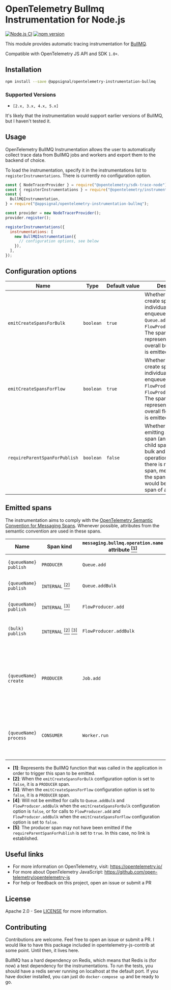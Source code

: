 # OpenTelemetry Bullmq Instrumentation for Node.js

[![Node.js CI](https://github.com/appsignal/opentelemetry-instrumentation-bullmq/actions/workflows/ci.yml/badge.svg?branch=main)](https://github.com/appsignal/opentelemetry-instrumentation-bullmq/actions/workflows/ci.yml)
[![npm version](https://badge.fury.io/js/@appsignal%2Fopentelemetry-instrumentation-bullmq.svg)](https://badge.fury.io/js/@appsignal%2Fopentelemetry-instrumentation-bullmq)

This module provides automatic tracing instrumentation for [BullMQ][bullmq-web-url].

Compatible with OpenTelemetry JS API and SDK `1.0+`.

## Installation

```bash
npm install --save @appsignal/opentelemetry-instrumentation-bullmq
```

### Supported Versions

- `[2.x, 3.x, 4.x, 5.x]`

It's likely that the instrumentation would support earlier versions of BullMQ, but I haven't tested it.

## Usage

OpenTelemetry BullMQ Instrumentation allows the user to automatically collect trace data from BullMQ jobs and workers and export them to the backend of choice.

To load the instrumentation, specify it in the instrumentations list to `registerInstrumentations`. There is currently no configuration option.

```javascript
const { NodeTracerProvider } = require("@opentelemetry/sdk-trace-node");
const { registerInstrumentations } = require("@opentelemetry/instrumentation");
const {
  BullMQInstrumentation,
} = require("@appsignal/opentelemetry-instrumentation-bullmq");

const provider = new NodeTracerProvider();
provider.register();

registerInstrumentations({
  instrumentations: [
    new BullMQInstrumentation({
      // configuration options, see below
    }),
  ],
});
```

## Configuration options

| Name                          | Type      | Default&nbsp;value | Description                                                                                                                                                                                                  |
| ----------------------------- | --------- | ------------------ | ------------------------------------------------------------------------------------------------------------------------------------------------------------------------------------------------------------ |
| `emitCreateSpansForBulk`      | `boolean` | `true`             | Whether to emit a create span for each individual job enqueued by `Queue.addBulk` or `FlowProducer.addBulk`. The span representing the overall bulk operation is emitted regardless.                         |
| `emitCreateSpansForFlow`      | `boolean` | `true`             | Whether to emit a create span for each individual job enqueued by `FlowProducer.add` or `FlowProducer.addBulk`. The span representing the overall flow operation is emitted regardless.                      |
| `requireParentSpanForPublish` | `boolean` | `false`            | Whether to omit emitting a publish span (and the create child spans for it, for bulk and flow operations) when there is no parent span, meaning that the span created would be the root span of a new trace. |

## Emitted spans

The instrumentation aims to comply with the [OpenTelemetry Semantic Convention for Messaging Spans](https://opentelemetry.io/docs/specs/semconv/messaging/messaging-spans/). Whenever possible, attributes from the semantic convention are used in these spans.

| Name                  | Span kind                                                                                                                      | `messaging.bullmq.operation.name` attribute&nbsp;<a href="#emitted-spans-note-1"><sup>\[1\]</sup></a> | Description                                                                                                                                                                    |
| --------------------- | ------------------------------------------------------------------------------------------------------------------------------ | ----------------------------------------------------------------------------------------------------- | ------------------------------------------------------------------------------------------------------------------------------------------------------------------------------ |
| `{queueName} publish` | `PRODUCER`                                                                                                                     | `Queue.add`                                                                                           | A new job is added to the queue.                                                                                                                                               |
| `{queueName} publish` | `INTERNAL`&nbsp;<a href="#emitted-spans-note-2"><sup>\[2\]</sup></a>                                                           | `Queue.addBulk`                                                                                       | New jobs are added to the queue in bulk.                                                                                                                                       |
| `{queueName} publish` | `INTERNAL`&nbsp;<a href="#emitted-spans-note-3"><sup>\[3\]</sup></a>                                                           | `FlowProducer.add`                                                                                    | A new job flow is added to a queue.                                                                                                                                            |
| `(bulk) publish`      | `INTERNAL`&nbsp;<a href="#emitted-spans-note-2"><sup>\[2\]</sup></a>&nbsp;<a href="#emitted-spans-note-3"><sup>\[3\]</sup></a> | `FlowProducer.addBulk`                                                                                | New job flows are added to queues in bulk.                                                                                                                                     |
| `{queueName} create`  | `PRODUCER`                                                                                                                     | `Job.add`                                                                                             | Each of the individual jobs added to a queue. Only emitted in bulk or flow operations. Child span of a publish span.&nbsp;<a href="#emitted-spans-note-4"><sup>\[4\]</sup></a> |
| `{queueName} process` | `CONSUMER`                                                                                                                     | `Worker.run`                                                                                          | Each job execution by a worker. Linked to the corresponding producer span.&nbsp;<a href="#emitted-spans-note-5"><sup>\[5\]</sup></a>                                           |

- <a name="emitted-spans-note-1">**\[1\]**</a>: Represents the BullMQ function that was called in the application in order to trigger this span to be emitted.
- <a name="emitted-spans-note-2">**\[2\]**</a>: When the `emitCreateSpansForBulk` configuration option is set to `false`, it is a `PRODUCER` span.
- <a name="emitted-spans-note-3">**\[3\]**</a>: When the `emitCreateSpansForFlow` configuration option is set to `false`, it is a `PRODUCER` span.
- <a name="emitted-spans-note-4">**\[4\]**</a>: Will not be emitted for calls to `Queue.addBulk` and `FlowProducer.addBulk` when the `emitCreateSpansForBulk` configuration option is `false`, or for calls to `FlowProducer.add` and `FlowProducer.addBulk` when the `emitCreateSpansForFlow` configuration option is set to `false`.
- <a name="emitted-spans-note-5">**\[5\]**</a>: The producer span may not have been emitted if the `requireParentSpanForPublish` is set to `true`. In this case, no link is established.

## Useful links

- For more information on OpenTelemetry, visit: <https://opentelemetry.io/>
- For more about OpenTelemetry JavaScript: <https://github.com/open-telemetry/opentelemetry-js>
- For help or feedback on this project, open an issue or submit a PR

## License

Apache 2.0 - See [LICENSE][license-url] for more information.

[license-url]: https://opensource.org/licenses/Apache-2.0
[npm-url]: https://www.npmjs.com/package/@appsignal/opentelemetry-instrumentation-bullmq
[bullmq-web-url]: https://docs.bullmq.io/

## Contributing

Contributions are welcome. Feel free to open an issue or submit a PR. I would like to have this package included in opentelemetry-js-contrib at some point. Until then, it lives here.

BullMQ has a hard dependency on Redis, which means that Redis is (for now) a test dependency for the instrumentations. To run the tests, you should have a redis server running on localhost at the default port. If you have docker installed, you can just do `docker-compose up` and be ready to go.
